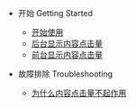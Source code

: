 * 开始  Getting Started

  * [开始使用](README.md)
  * [后台显示内容点击量](background.md)
  * [前台显示内容点击量](foreground.md)  

* 故障排除  Troubleshooting

  * [为什么内容点击量不起作用](why-isnt-working.md)